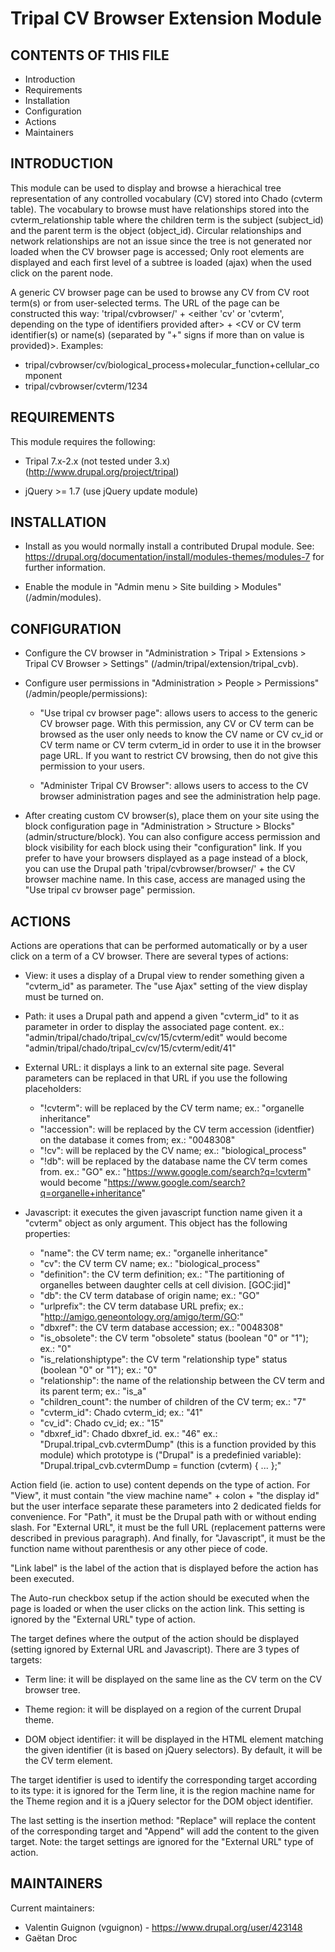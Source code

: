 Tripal CV Browser Extension Module
==================================

CONTENTS OF THIS FILE
---------------------

 * Introduction
 * Requirements
 * Installation
 * Configuration
 * Actions
 * Maintainers


INTRODUCTION
------------

This module can be used to display and browse a hierachical tree representation
of any controlled vocabulary (CV) stored into Chado (cvterm table). The
vocabulary to browse must have relationships stored into the cvterm_relationship
table where the children term is the subject (subject_id) and the parent term is
the object (object_id). Circular relationships and network relationships are not
an issue since the tree is not generated nor loaded when the CV browser page is
accessed; Only root elements are displayed and each first level of a subtree is
loaded (ajax) when the used click on the parent node.

A generic CV browser page can be used to browse any CV from CV root term(s) or
from user-selected terms. The URL of the page can be constructed this way:
'tripal/cvbrowser/' + <either 'cv' or 'cvterm', depending on the type of
identifiers provided after> + <CV or CV term identifier(s) or name(s) (separated
by "+" signs if more than on value is provided)>.
Examples:
 - tripal/cvbrowser/cv/biological_process+molecular_function+cellular_component
 - tripal/cvbrowser/cvterm/1234


REQUIREMENTS
------------

This module requires the following:

 * Tripal 7.x-2.x (not tested under 3.x) (http://www.drupal.org/project/tripal)
 
 * jQuery >= 1.7 (use jQuery update module)


INSTALLATION
------------

 * Install as you would normally install a contributed Drupal module. See:
   https://drupal.org/documentation/install/modules-themes/modules-7
   for further information.

 * Enable the module in "Admin menu > Site building > Modules" (/admin/modules).


CONFIGURATION
-------------

 * Configure the CV browser in "Administration > Tripal > Extensions >
   Tripal CV Browser > Settings" (/admin/tripal/extension/tripal_cvb).

 * Configure user permissions in "Administration > People > Permissions"
   (/admin/people/permissions):

   - "Use tripal cv browser page": allows users to access to the generic CV
     browser page. With this permission, any CV or CV term can be browsed as the
     user only needs to know the CV name or CV cv_id or CV term name or CV term
     cvterm_id in order to use it in the browser page URL. If you want to
     restrict CV browsing, then do not give this permission to your users.

   - "Administer Tripal CV Browser": allows users to access to the
     CV browser administration pages and see the administration help page.

 * After creating custom CV browser(s), place them on your site using the block
   configuration page in "Administration > Structure > Blocks"
   (admin/structure/block). You can also configure access permission and block
   visibility for each block using their "configuration" link.
   If you prefer to have your browsers displayed as a page instead of a block,
   you can use the Drupal path 'tripal/cvbrowser/browser/' + the CV browser
   machine name. In this case, access are managed using the "Use tripal cv
   browser page" permission.


ACTIONS
-------

Actions are operations that can be performed automatically or by a user click
on a term of a CV browser. There are several types of actions:

 - View: it uses a display of a Drupal view to render something given a
   "cvterm_id" as parameter. The "use Ajax" setting of the view display must be
   turned on.

 - Path: it uses a Drupal path and append a given "cvterm_id" to it as parameter
   in order to display the associated page content.
   ex.: "admin/tripal/chado/tripal_cv/cv/15/cvterm/edit" would become
        "admin/tripal/chado/tripal_cv/cv/15/cvterm/edit/41"

 - External URL: it displays a link to an external site page. Several parameters
   can be replaced in that URL if you use the following placeholders:
   - "!cvterm": will be replaced by the CV term name;
     ex.: "organelle inheritance"
   - "!accession": will be replaced by the CV term accession (identfier) on the
     database it comes from;
     ex.: "0048308"
   - "!cv": will be replaced by the CV name;
     ex.: "biological_process"
   - "!db": will be replaced by the database name the CV term comes from.
     ex.: "GO"
   ex.: "https://www.google.com/search?q=!cvterm" would become
        "https://www.google.com/search?q=organelle+inheritance"

 - Javascript: it executes the given javascript function name given it a
   "cvterm" object as only argument. This object has the following properties:
   - "name": the CV term name;
     ex.: "organelle inheritance"
   - "cv": the CV term CV name;
     ex.: "biological_process"
   - "definition": the CV term definition;
     ex.: "The partitioning of organelles between daughter cells at cell
           division. [GOC:jid]"
   - "db": the CV term database of origin name;
     ex.: "GO"
   - "urlprefix": the CV term database URL prefix;
     ex.: "http://amigo.geneontology.org/amigo/term/GO:"
   - "dbxref": the CV term database accession;
     ex.: "0048308"
   - "is_obsolete": the CV term "obsolete" status (boolean "0" or "1");
     ex.: "0"
   - "is_relationshiptype": the CV term "relationship type" status (boolean "0"
     or "1");
     ex.: "0"
   - "relationship": the name of the relationship between the CV term and its
     parent term;
     ex.: "is_a"
   - "children_count": the number of children of the CV term;
     ex.: "7"
   - "cvterm_id": Chado cvterm_id;
     ex.: "41"
   - "cv_id": Chado cv_id;
     ex.: "15"
   - "dbxref_id": Chado dbxref_id.
     ex.: "46"
   ex.: "Drupal.tripal_cvb.cvtermDump" (this is a function provided by this
     module) which prototype is ("Drupal" is a predefinied variable):
     "Drupal.tripal_cvb.cvtermDump = function (cvterm) { ... };"

Action field (ie. action to use) content depends on the type of action. For
"View", it must contain "the view machine name" + colon + "the display id" but
the user interface separate these parameters into 2 dedicated fields for
convenience. For "Path", it must be the Drupal path with or without ending
slash. For "External URL", it must be the full URL (replacement patterns were
described in previous paragraph). And finally, for "Javascript", it must be the
function name without parenthesis or any other piece of code.

"Link label" is the label of the action that is displayed before the action has
been executed.

The Auto-run checkbox setup if the action should be executed when the page is
loaded or when the user clicks on the action link. This setting is ignored by
the "External URL" type of action.

The target defines where the output of the action should be displayed (setting
ignored by External URL and Javascript). There are 3 types of targets:

 - Term line: it will be displayed on the same line as the CV term on the CV
   browser tree.

 - Theme region: it will be displayed on a region of the current Drupal theme.

 - DOM object identifier: it will be displayed in the HTML element matching the
   given identifier (it is based on jQuery selectors). By default, it will be
   the CV term <span> element.

The target identifier is used to identify the corresponding target according to
its type: it is ignored for the Term line, it is the region machine name for
the Theme region and it is a jQuery selector for the DOM object identifier.

The last setting is the insertion method: "Replace" will replace the content of
the corresponding target and "Append" will add the content to the given
target.
Note: the target settings are ignored for the "External URL" type of action.


MAINTAINERS
-----------

Current maintainers:

 * Valentin Guignon (vguignon) - https://www.drupal.org/user/423148
 * Gaëtan Droc
